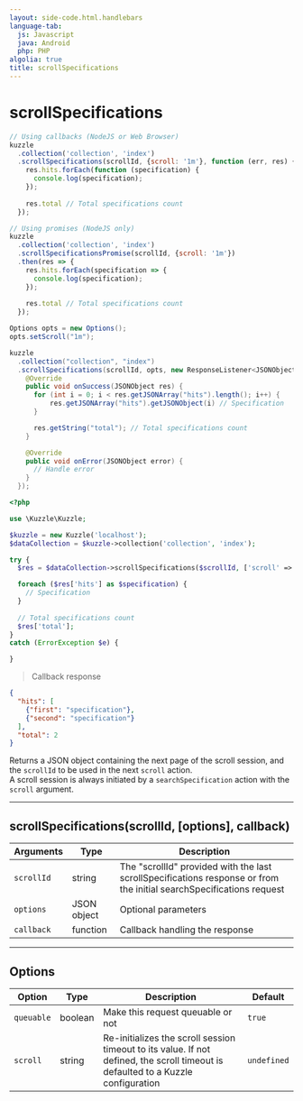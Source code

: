 ```yaml
---
layout: side-code.html.handlebars
language-tab:
  js: Javascript
  java: Android
  php: PHP
algolia: true
title: scrollSpecifications
---
```


# scrollSpecifications

```js
// Using callbacks (NodeJS or Web Browser)
kuzzle
  .collection('collection', 'index')
  .scrollSpecifications(scrollId, {scroll: '1m'}, function (err, res) {
    res.hits.forEach(function (specification) {
      console.log(specification);      
    });
    
    res.total // Total specifications count
  });

// Using promises (NodeJS only)
kuzzle
  .collection('collection', 'index')
  .scrollSpecificationsPromise(scrollId, {scroll: '1m'})
  .then(res => {
    res.hits.forEach(specification => {
      console.log(specification);
    });
    
    res.total // Total specifications count
  });
```

```java
Options opts = new Options();
opts.setScroll("1m");

kuzzle
  .collection("collection", "index")
  .scrollSpecifications(scrollId, opts, new ResponseListener<JSONObject>() {
    @Override
    public void onSuccess(JSONObject res) {
      for (int i = 0; i < res.getJSONArray("hits").length(); i++) {
          res.getJSONArray("hits").getJSONObject(i) // Specification
      }

      res.getString("total"); // Total specifications count
    }

    @Override
    public void onError(JSONObject error) {
      // Handle error
    }
  });
```

```php
<?php

use \Kuzzle\Kuzzle;

$kuzzle = new Kuzzle('localhost');
$dataCollection = $kuzzle->collection('collection', 'index');

try {
  $res = $dataCollection->scrollSpecifications($scrollId, ['scroll' => '1m']);

  foreach ($res['hits'] as $specification) {
    // Specification
  }
  
  // Total specifications count
  $res['total'];
}
catch (ErrorException $e) {

}
```

> Callback response

```json
{
  "hits": [
    {"first": "specification"},
    {"second": "specification"}
  ],
  "total": 2
}
```

Returns a JSON object containing the next page of the scroll session, and the `scrollId` to be used in the next `scroll` action.  
A scroll session is always initiated by a `searchSpecification` action with the `scroll` argument.

---

## scrollSpecifications(scrollId, [options], callback)

| Arguments | Type | Description |
|---------------|---------|----------------------------------------|
| ``scrollId`` | string | The "scrollId" provided with the last scrollSpecifications response or from the initial searchSpecifications request |
| ``options`` | JSON object | Optional parameters |
| ``callback`` | function | Callback handling the response |

---

## Options

| Option | Type | Description | Default |
|---------------|---------|----------------------------------------|---------|
| ``queuable`` | boolean | Make this request queuable or not  | ``true`` |
| ``scroll`` | string | Re-initializes the scroll session timeout to its value. If not defined, the scroll timeout is defaulted to a Kuzzle configuration | ``undefined`` |
